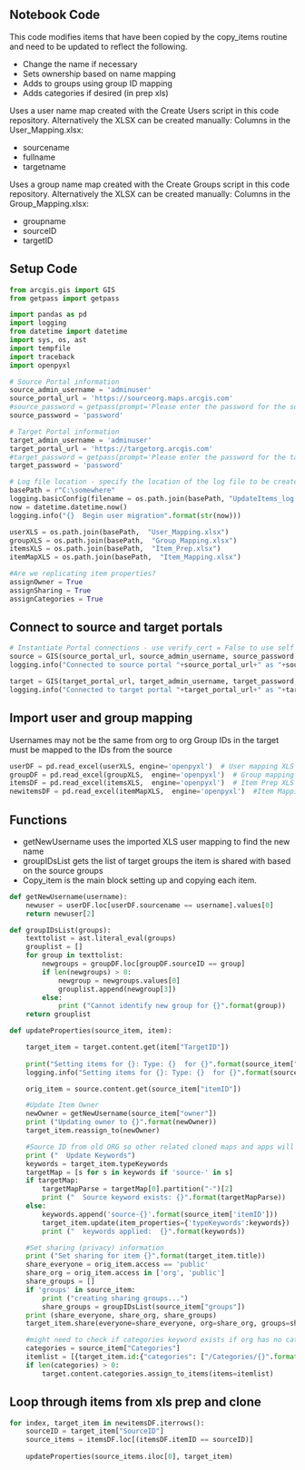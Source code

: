 ## Notebook Code

This code modifies items that have been copied by the copy_items routine and need to be updated to reflect the following. 
   - Change the name if necessary
   - Sets ownership based on name mapping
   - Adds to groups using group ID mapping
   - Adds categories if desired (in prep xls)

Uses a user name map created with the Create Users script in this code repository. 
Alternatively the XLSX can be created manually:
Columns in the User_Mapping.xlsx:
   - sourcename
   - fullname
   - targetname

Uses a group name map created with the Create Groups script in this code repository. 
Alternatively the XLSX can be created manually:
Columns in the Group_Mapping.xlsx:
   - groupname
   - sourceID
   - targetID

## Setup Code

```python
from arcgis.gis import GIS
from getpass import getpass

import pandas as pd
import logging
from datetime import datetime
import sys, os, ast
import tempfile
import traceback
import openpyxl

# Source Portal information
source_admin_username = 'adminuser'
source_portal_url = 'https://sourceorg.maps.arcgis.com'
#source_password = getpass(prompt='Please enter the password for the source Portal') # This will prompt you for the password rather then storing it
source_password = 'password'

# Target Portal information
target_admin_username = 'adminuser'
target_portal_url = 'https://targetorg.arcgis.com'
#target_password = getpass(prompt='Please enter the password for the target Portal') # This will prompt you for the password rather then storing it
target_password = 'password'

# Log file location - specify the location of the log file to be created
basePath = r"C:\somewhere"
logging.basicConfig(filename = os.path.join(basePath, "UpdateItems_log.txt"), level=logging.INFO)
now = datetime.datetime.now()
logging.info("{}  Begin user migration".format(str(now)))

userXLS = os.path.join(basePath,  "User_Mapping.xlsx")
groupXLS = os.path.join(basePath,  "Group_Mapping.xlsx")
itemsXLS = os.path.join(basePath,  "Item_Prep.xlsx")
itemMapXLS = os.path.join(basePath,  "Item_Mapping.xlsx")

#Are we replicating item properties?
assignOwner = True
assignSharing = True
assignCategories = True
```

## Connect to source and target portals

```python
# Instantiate Portal connections - use verify_cert = False to use self signed SSL
source = GIS(source_portal_url, source_admin_username, source_password, verify_cert = False, expiration = 9999)
logging.info("Connected to source portal "+source_portal_url+" as "+source_admin_username)

target = GIS(target_portal_url, target_admin_username, target_password, verify_cert = False, expiration = 9999)
logging.info("Connected to target portal "+target_portal_url+" as "+target_admin_username)
```

## Import user and group mapping 
Usernames may not be the same from org to org
Group IDs in the target must be mapped to the IDs from the source

```python
userDF = pd.read_excel(userXLS, engine='openpyxl')  # User mapping XLS
groupDF = pd.read_excel(groupXLS,  engine='openpyxl')  # Group mapping XLS
itemsDF = pd.read_excel(itemsXLS,  engine='openpyxl')  # Item Prep XLS
newitemsDF = pd.read_excel(itemMapXLS,  engine='openpyxl')  #Item Mapping XLS
```


## Functions
   - getNewUsername uses the imported XLS user mapping to find the new name
   - groupIDsList gets the list of target groups the item is shared with based on the source groups
   - Copy_item is the main block setting up and copying each item. 


```python
def getNewUsername(username):
    newuser = userDF.loc[userDF.sourcename == username].values[0]
    return newuser[2]

def groupIDsList(groups):
    texttolist = ast.literal_eval(groups)
    grouplist = []
    for group in texttolist:
        newgroups = groupDF.loc[groupDF.sourceID == group]
        if len(newgroups) > 0:
            newgroup = newgroups.values[0]
            grouplist.append(newgroup[3])
        else:
            print ("Cannot identify new group for {}".format(group))
    return grouplist

def updateProperties(source_item, item):

    target_item = target.content.get(item["TargetID"])
    
    print("Setting items for {}: Type: {}  for {}".format(source_item["title"], source_item["type"], source_item["owner"]))
    logging.info("Setting items for {}: Type: {}  for {}".format(source_item["title"], source_item["type"], source_item["owner"]))

    orig_item = source.content.get(source_item["itemID"])

    #Update Item Owner
    newOwner = getNewUsername(source_item["owner"])
    print ("Updating owner to {}".format(newOwner))
    target_item.reassign_to(newOwner)

    #Source ID from old ORG so other related cloned maps and apps will find it
    print ("  Update Keywords")
    keywords = target_item.typeKeywords
    targetMap = [s for s in keywords if 'source-' in s]
    if targetMap:
        targetMapParse = targetMap[0].partition("-")[2]
        print ("  Source keyword exists: {}".format(targetMapParse))
    else:
        keywords.append('source-{}'.format(source_item['itemID']))
        target_item.update(item_properties={'typeKeywords':keywords})
        print ("  keywords applied:  {}".format(keywords))

    #Set sharing (privacy) information
    print ("Set sharing for item {}".format(target_item.title))
    share_everyone = orig_item.access == 'public'
    share_org = orig_item.access in ['org', 'public']
    share_groups = []
    if 'groups' in source_item:
        print ("creating sharing groups...")
        share_groups = groupIDsList(source_item["groups"])
    print (share_everyone, share_org, share_groups)
    target_item.share(everyone=share_everyone, org=share_org, groups=share_groups)

    #might need to check if categories keyword exists if org has no categories
    categories = source_item["Categories"]
    itemlist = [{target_item.id:{"categories": ["/Categories/{}".format(categories)]}}]
    if len(categories) > 0:
        target.content.categories.assign_to_items(items=itemlist)
```

## Loop through items from xls prep and clone

```python
for index, target_item in newitemsDF.iterrows():
    sourceID = target_item["SourceID"]
    source_items = itemsDF.loc[(itemsDF.itemID == sourceID)]
    
    updateProperties(source_items.iloc[0], target_item)
```
